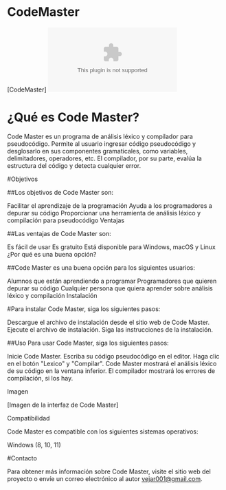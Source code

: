 # CodeMaster

  [CodeMaster]
  [![Instalador de code Master](/CodeMaster_Instalador.exe)](/CodeMaster_Instalador.exe "Instalador de CodeMaster")
  
#  ¿Qué es Code Master?

Code Master es un programa de análisis léxico y compilador para pseudocódigo. Permite al usuario ingresar código pseudocódigo y desglosarlo en sus componentes gramaticales, como variables, delimitadores, operadores, etc. El compilador, por su parte, evalúa la estructura del código y detecta cualquier error.

#Objetivos

##Los objetivos de Code Master son:

Facilitar el aprendizaje de la programación
Ayuda a los programadores a depurar su código
Proporcionar una herramienta de análisis léxico y compilación para pseudocódigo
Ventajas

##Las ventajas de Code Master son:

Es fácil de usar
Es gratuito
Está disponible para Windows, macOS y Linux
¿Por qué es una buena opción?

##Code Master es una buena opción para los siguientes usuarios:

Alumnos que están aprendiendo a programar
Programadores que quieren depurar su código
Cualquier persona que quiera aprender sobre análisis léxico y compilación
Instalación

#Para instalar Code Master, siga los siguientes pasos:

Descargue el archivo de instalación desde el sitio web de Code Master.
Ejecute el archivo de instalación.
Siga las instrucciones de la instalación.

##Uso
Para usar Code Master, siga los siguientes pasos:

Inicie Code Master.
Escriba su código pseudocódigo en el editor.
Haga clic en el botón "Lexico" y "Compilar".
Code Master mostrará el análisis léxico de su código en la ventana inferior. El compilador mostrará los errores de compilación, si los hay.

Imagen

[Imagen de la interfaz de Code Master]

Compatibilidad

Code Master es compatible con los siguientes sistemas operativos:

Windows (8, 10, 11)


#Contacto

Para obtener más información sobre Code Master, visite el sitio web del proyecto o envíe un correo electrónico al autor
vejar001@gmail.com.

